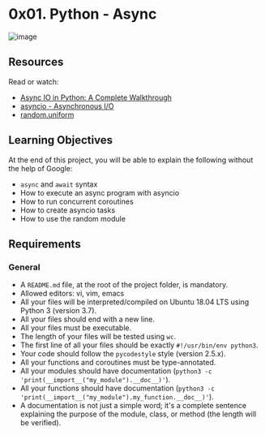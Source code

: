 # 0x01. Python - Async

![image](https://github.com/Shell-thon/alx-backend-python/assets/113628692/470d485f-6bae-4259-a179-9901c351ba67)


## Resources
Read or watch:
- [Async IO in Python: A Complete Walkthrough](https://asyncio.readthedocs.io/en/latest/index.html)
- [asyncio - Asynchronous I/O](https://docs.python.org/3/library/asyncio.html)
- [random.uniform](https://docs.python.org/3/library/random.html#random.uniform)

## Learning Objectives
At the end of this project, you will be able to explain the following without the help of Google:
- `async` and `await` syntax
- How to execute an async program with asyncio
- How to run concurrent coroutines
- How to create asyncio tasks
- How to use the random module

## Requirements
### General
- A `README.md` file, at the root of the project folder, is mandatory.
- Allowed editors: vi, vim, emacs
- All your files will be interpreted/compiled on Ubuntu 18.04 LTS using Python 3 (version 3.7).
- All your files should end with a new line.
- All your files must be executable.
- The length of your files will be tested using `wc`.
- The first line of all your files should be exactly `#!/usr/bin/env python3`.
- Your code should follow the `pycodestyle` style (version 2.5.x).
- All your functions and coroutines must be type-annotated.
- All your modules should have documentation (`python3 -c 'print(__import__("my_module").__doc__)'`).
- All your functions should have documentation (`python3 -c 'print(__import__("my_module").my_function.__doc__)'`).
- A documentation is not just a simple word; it's a complete sentence explaining the purpose of the module, class, or method (the length will be verified).
